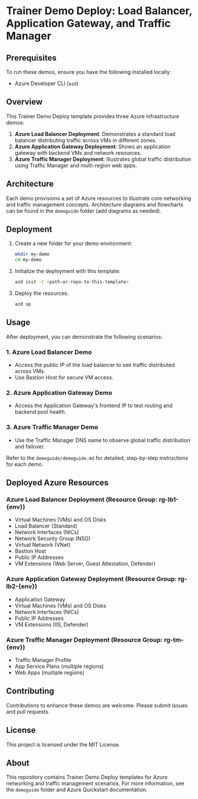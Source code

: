 # Trainer Demo Deploy: Load Balancer, Application Gateway, and Traffic Manager

## Prerequisites
To run these demos, ensure you have the following installed locally:
- Azure Developer CLI (`azd`)

## Overview
This Trainer Demo Deploy template provides three Azure infrastructure demos:

1. **Azure Load Balancer Deployment**: Demonstrates a standard load balancer distributing traffic across VMs in different zones.
2. **Azure Application Gateway Deployment**: Shows an application gateway with backend VMs and network resources.
3. **Azure Traffic Manager Deployment**: Illustrates global traffic distribution using Traffic Manager and multi-region web apps.


## Architecture
Each demo provisions a set of Azure resources to illustrate core networking and traffic management concepts. Architecture diagrams and flowcharts can be found in the `demoguide` folder (add diagrams as needed).

## Deployment
1. Create a new folder for your demo environment:
   ```sh
   mkdir my-demo
   cd my-demo
   ```
2. Initialize the deployment with this template:
   ```sh
   azd init -t <path-or-repo-to-this-template>
   ```
3. Deploy the resources:
   ```sh
   azd up
   ```

## Usage
After deployment, you can demonstrate the following scenarios:

### 1. Azure Load Balancer Demo
- Access the public IP of the load balancer to see traffic distributed across VMs.
- Use Bastion Host for secure VM access.

### 2. Azure Application Gateway Demo
- Access the Application Gateway's frontend IP to test routing and backend pool health.

### 3. Azure Traffic Manager Demo
- Use the Traffic Manager DNS name to observe global traffic distribution and failover.

Refer to the `demoguide/demoguide.md` for detailed, step-by-step instructions for each demo.

## Deployed Azure Resources

### Azure Load Balancer Deployment (Resource Group: rg-lb1-{env})
- Virtual Machines (VMs) and OS Disks
- Load Balancer (Standard)
- Network Interfaces (NICs)
- Network Security Group (NSG)
- Virtual Network (VNet)
- Bastion Host
- Public IP Addresses
- VM Extensions (Web Server, Guest Attestation, Defender)

### Azure Application Gateway Deployment (Resource Group: rg-lb2-{env})
- Application Gateway
- Virtual Machines (VMs) and OS Disks
- Network Interfaces (NICs)
- Public IP Addresses
- VM Extensions (IIS, Defender)

### Azure Traffic Manager Deployment (Resource Group: rg-tm-{env})
- Traffic Manager Profile
- App Service Plans (multiple regions)
- Web Apps (multiple regions)

## Contributing
Contributions to enhance these demos are welcome. Please submit issues and pull requests.

## License
This project is licensed under the MIT License.

## About
This repository contains Trainer Demo Deploy templates for Azure networking and traffic management scenarios. For more information, see the `demoguide` folder and Azure Quickstart documentation.
